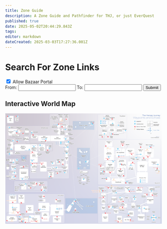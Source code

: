 ```yaml
---
title: Zone Guide
description: A Zone Guide and Pathfinder for THJ, or just EverQuest
published: true
date: 2025-05-02T20:44:29.843Z
tags: 
editor: markdown
dateCreated: 2025-03-03T17:27:36.001Z
---
```


<div class="container">
  <form action="" id="searchForm">
    <h1>Search For Zone Links</h1>
<div class="checkbox-group">
  <input type="checkbox" id="isBazaarPortalAllowed" name="isBazaarPortalAllowed" checked>
  <label for="isBazaarPortalAllowed">Allow Bazaar Portal</label>
</div>
    From:
    <input list="zones" name="from" id="from">
    To:
    <input list="zones" name="to" id="to">
    <datalist id="zones"></datalist>
    <button type="submit">Submit</button>
  </form>
  <div id="results"></div>
</div>
<h2 id="world-map">Interactive World Map</h2>
<div class="map-wrapper">
  <!-- ► point the src to wherever you store the file in Wiki.js assets ◄ -->
  <img id="thjZoneMap" src="/map/thj-waypoints.png" alt="THJ Zone Map">
</div>
<!-- lightweight CDN copy of Panzoom (≈4 kB gzipped) -->
<script src="https://unpkg.com/@panzoom/panzoom@9.4.0/dist/panzoom.min.js"></script>
